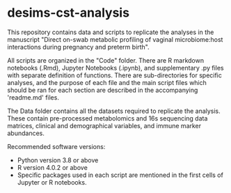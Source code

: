 # desims-cst-analysis

This repository contains data and scripts to replicate the analyses in the manuscript "Direct on-swab metabolic profiling of vaginal microbiome:host interactions during pregnancy and preterm birth".

All scripts are organized in the "Code" folder. There are R markdown notebooks (.Rmd), Jupyter Notebooks (.ipynb), and supplementary .py files with separate definition of functions. There are sub-directories for specific analyses, and the purpose of each file and the main script files which should be ran for each section are described in the accompanying 'readme.md' files.

The Data folder contains all the datasets required to replicate the analysis. These contain pre-processed metabolomics and 
16s sequencing data matrices, clinical and demographical variables, and immune marker abundances. 

Recommended software versions:
* Python version 3.8 or above 
* R version 4.0.2 or above
* Specific packages used in each script are mentioned in the first cells of Jupyter or R notebooks.